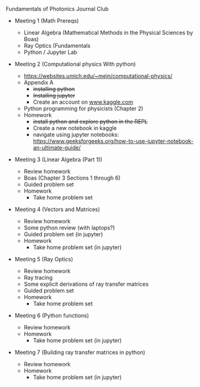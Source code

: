 Fundamentals of Photonics Journal Club

- Meeting 1 (Math Prereqs)  
    - Linear Algebra (Mathematical Methods in the Physical Sciences by Boas)
    - Ray Optics (Fundamentals 
    - Python / Jupyter Lab

- Meeting 2 (Computational physics With python)
    - https://websites.umich.edu/~mejn/computational-physics/
    - Appendix A
        - ~~installing python~~
        - ~~Installing jupyter~~
        - Create an account on www.kaggle.com
    - Python programming for physicists (Chapter 2)
    - Homework 
        - ~~install python and explore python in the REPL~~
        - Create a new notebook in kaggle
        - navigate using jupyter notebooks:
          https://www.geeksforgeeks.org/how-to-use-jupyter-notebook-an-ultimate-guide/

- Meeting 3 (Linear Algebra (Part 1))
    - Review homework
    - Boas (Chapter 3 Sections 1 through 6)
    - Guided problem set
    - Homework
        - Take home problem set

- Meeting 4 (Vectors and Matrices)
    - Review homework
    - Some python review (with laptops?)
    - Guided problem set (in jupyter)
    - Homework
        - Take home problem set (in jupyter)

- Meeting 5 (Ray Optics)
    - Review homework
    - Ray tracing
    - Some explicit derivations of ray transfer matrices
    - Guided problem set
    - Homework
        - Take home problem set

- Meeting 6 (Python functions)
    - Review homework
    - Homework
        - Take home problem set (in jupyter)

- Meeting 7 (Building ray transfer matrices in python)
    - Review homework
    - Homework 
        - Take home problem set (in jupyter)





